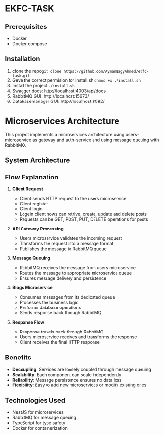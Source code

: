 # EKFC-TASK
## Prerequisites
- Docker
- Docker compose

## Installation
1. clone the repo```git clone https://github.com/AymanNagyAhmed/ekfc-task.git```
2. Geve the correct permision for install.sh ``` chmod +x ./install.sh ```
3. Install the project ```./install.sh```
4. Swagger docs: http://localhost:4003/api/docs
5. RabbitMQ GUI: http://localhost:15673/
6. Databasemanager GUI: http://localhost:8082/



# Microservices Architecture

This project implements a microservices architecture using users-microservice as gateway and auth-service and using message queuing with RabbitMQ.

## System Architecture

## Flow Explanation

1. **Client Request**
   - Client sends HTTP request to the users microservice
   - Client register 
   - Client login
   - Logein client hows can retrive, create, update and delete posts
   - Requests can be GET, POST, PUT, DELETE operations for posts

2. **API Gateway Processing**
   - Users microservice validates the incoming request
   - Transforms the request into a message format
   - Publishes the message to RabbitMQ queue

3. **Message Queuing**
   - RabbitMQ receives the message from users microservice
   - Routes the message to appropriate microservice queue
   - Ensures message delivery and persistence

4. **Blogs Microservice**
   - Consumes messages from its dedicated queue
   - Processes the business logic
   - Performs database operations
   - Sends response back through RabbitMQ

5. **Response Flow**
   - Response travels back through RabbitMQ
   - Users microservice receives and transforms the response
   - Client receives the final HTTP response

## Benefits

- **Decoupling**: Services are loosely coupled through message queuing
- **Scalability**: Each component can scale independently
- **Reliability**: Message persistence ensures no data loss
- **Flexibility**: Easy to add new microservices or modify existing ones

## Technologies Used

- NestJS for microservices
- RabbitMQ for message queuing
- TypeScript for type safety
- Docker for containerization
